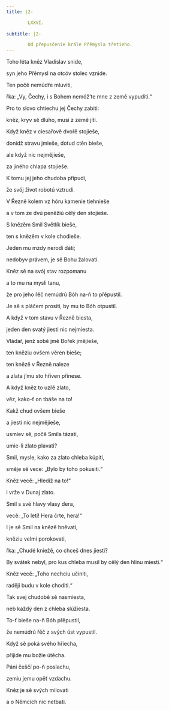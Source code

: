 ```yaml
---
title: |2-

        LXXVI.
      
subtitle: |2-

        Od přepusčenie krále Přěmysla třetieho.
---
```


Toho léta kněz Vladislav snide,

syn jeho Přěmysl na otcóv stolec vznide.

Ten počě nemúdře mluviti,

řka: „Vy, Čechy, i s Bohem nemóž’te mne z země vypuditi.“

Pro to slovo chtiechu jej Čechy zabiti:

kněz, kryv sě dlúho, musi z země jíti.

Když kněz v ciesařově dvořě stojieše,

donidž stravu jmieše, dotud ctěn bieše,

ale když nic nejmějieše,

za jiného chlapa stojieše.

K tomu jej jeho chudoba připudi,

že svój život robotú vztrudi.

V Řezně kolem vz hóru kamenie tiehnieše

a v tom ze dvú peněžiú cělý den stojieše.

S knězěm Smil Světlík bieše,

ten s knězěm v kole chodieše.

Jeden mu mzdy nerodi dáti;

nedobyv právem, je sě Bohu žalovati.

Kněz sě na svój stav rozpomanu

a to mu na mysli tanu,

že pro jeho řěč nemúdrú Bóh na-ň to přěpustil.

Je sě s pláčem prositi, by mu to Bóh otpustil.

A když v tom stavu v Řezně biesta,

jeden den svatý jiesti nic nejmiesta.

Vládař, jenž sobě jmě Bořek jmějieše,

ten kněziu ovšem věren bieše;

ten knězě v Řezně naleze

a zlata j’mu sto hřiven přinese.

A když kněz to uzřě zlato,

věz, kako-ť on tbáše na to!

Kakž chud ovšem bieše

a jiesti nic nejmějieše,

usmiev sě, počě Smila tázati,

umie-li zlato plavati?

Smil, mysle, kako za zlato chleba kúpiti,

směje sě vece: „Bylo by toho pokusiti.“

Kněz vecě: „Hlediž na to!“

i vrže v Dunaj zlato.

Smil s své hlavy vlasy dera,

vecě: „To letí! Hera črte, hera!“

I je sě Smil na knězě hněvati,

kněziu velmi porokovati,

řka: „Chudé kniežě, co chceš dnes jiesti?

By svátek nebyl, pro kus chleba musil by cělý den hlinu miesti.“

Kněz vecě: „Toho nechciu učiniti,

raději budu v kole choditi.“

Tak svej chudobě sě nasmiesta,

neb každý den z chleba slúžiesta.

To-ť bieše na-ň Bóh přěpustil,

že nemúdrú řěč z svých úst vypustil.

Když sě poká svého hřiecha,

přijide mu božie útěcha.

Páni češčí po-ň poslachu,

zemiu jemu opěť vzdachu.

Kněz je sě svých milovati

a o Němcích nic netbati.
